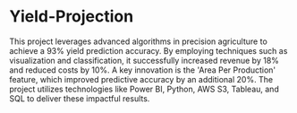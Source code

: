 # Yield-Projection
This project leverages advanced algorithms in precision agriculture to achieve a 93% yield prediction accuracy. By employing techniques such as visualization and classification, it successfully increased revenue by 18% and reduced costs by 10%. A key innovation is the 'Area Per Production' feature, which improved predictive accuracy by an additional 20%. The project utilizes technologies like Power BI, Python, AWS S3, Tableau, and SQL to deliver these impactful results.
